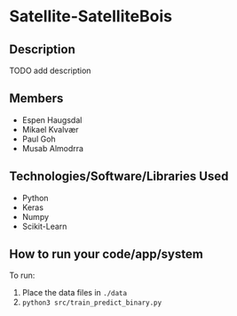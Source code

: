 # Satellite-SatelliteBois

## Description

TODO add description

## Members
- Espen Haugsdal
- Mikael Kvalvær
- Paul Goh
- Musab Almodrra

## Technologies/Software/Libraries Used
- Python
- Keras
- Numpy
- Scikit-Learn

## How to run your code/app/system

To run:
1.  Place the data files in `./data`
2. `python3 src/train_predict_binary.py`

